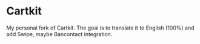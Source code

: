 # Cartkit

My personal fork of Cartkit. The goal is to translate it to English (100%) and add Swipe, maybe Bancontact integration.
